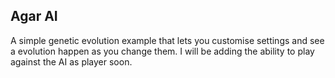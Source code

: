 ## Agar AI

A simple genetic evolution example that lets you customise settings and see a evolution happen as you change them. I will be adding the ability to play against the AI as player soon.